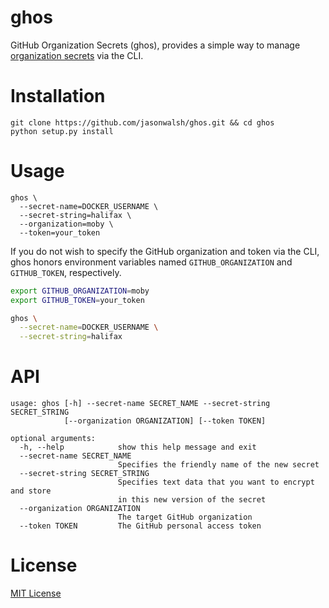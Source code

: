 # ghos

GitHub Organization Secrets (ghos), provides a simple way to manage [organization secrets](https://docs.github.com/en/actions/configuring-and-managing-workflows/creating-and-storing-encrypted-secrets#creating-encrypted-secrets-for-an-organization) via the CLI.

# Installation

```
git clone https://github.com/jasonwalsh/ghos.git && cd ghos
python setup.py install
```

# Usage

```
ghos \
  --secret-name=DOCKER_USERNAME \
  --secret-string=halifax \
  --organization=moby \
  --token=your_token
```

If you do not wish to specify the GitHub organization and token via the CLI, ghos honors environment variables named `GITHUB_ORGANIZATION` and `GITHUB_TOKEN`, respectively.

```bash
export GITHUB_ORGANIZATION=moby
export GITHUB_TOKEN=your_token

ghos \
  --secret-name=DOCKER_USERNAME \
  --secret-string=halifax
```

# API

```
usage: ghos [-h] --secret-name SECRET_NAME --secret-string SECRET_STRING
            [--organization ORGANIZATION] [--token TOKEN]

optional arguments:
  -h, --help            show this help message and exit
  --secret-name SECRET_NAME
                        Specifies the friendly name of the new secret
  --secret-string SECRET_STRING
                        Specifies text data that you want to encrypt and store
                        in this new version of the secret
  --organization ORGANIZATION
                        The target GitHub organization
  --token TOKEN         The GitHub personal access token
```

# License

[MIT License](LICENSE)
